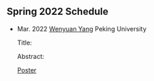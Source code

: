 ## Spring 2022 Schedule 



- Mar. 2022 [Wenyuan Yang](https://bicmr.pku.edu.cn/~wyang/) Peking University

    Title: 
    
    Abstract:

    [Poster](https://bicmr.pku.edu.cn/~wyang/)
